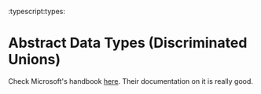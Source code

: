 :typescript:types:

# Abstract Data Types (Discriminated Unions)
Check Microsoft's handbook [here](https://www.typescriptlang.org/docs/handbook/advanced-types.html#discriminated-unions).
Their documentation on it is really good.
